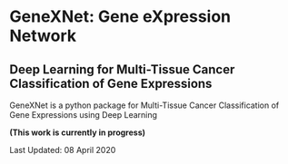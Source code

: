 # GeneXNet: Gene eXpression Network

## Deep Learning for Multi-Tissue Cancer Classification of Gene Expressions

GeneXNet is a python package for Multi-Tissue Cancer Classification of Gene Expressions using Deep Learning

**(This work is currently in progress)**

Last Updated: 08 April 2020
